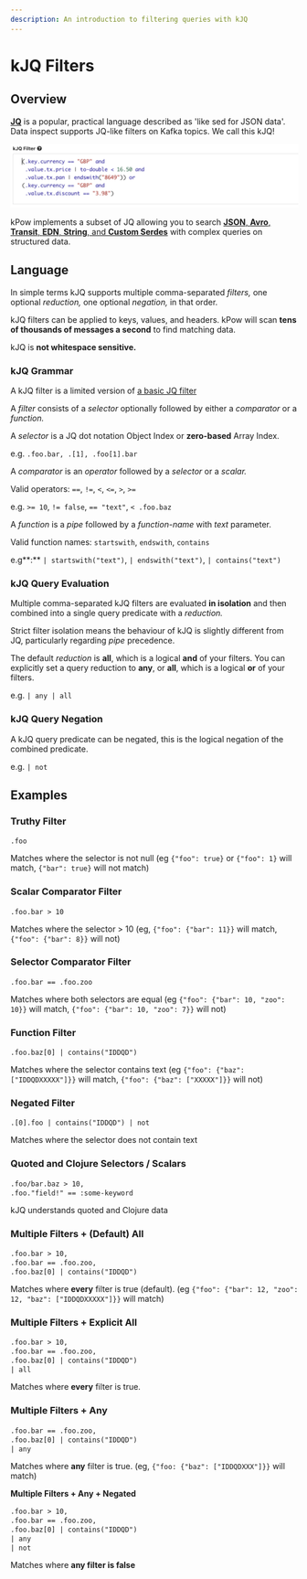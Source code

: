 ```yaml
---
description: An introduction to filtering queries with kJQ
---
```


# kJQ Filters

## Overview

[**JQ**](https://stedolan.github.io/jq/) is a popular, practical language described as 'like sed for JSON data'. Data inspect supports JQ-like filters on Kafka topics. We call this kJQ!

![Sample KJQ Query](../../.gitbook/assets/kjq.png)

kPow implements a subset of JQ allowing you to search [**JSON**, **Avro**, **Transit**, **EDN**, **String**, and **Custom Serdes**](serdes.md) with complex queries on structured data.

## Language

In simple terms kJQ supports multiple comma-separated _filters,_ one optional _reduction,_ one optional _negation,_ in that order.

kJQ filters can be applied to keys, values, and headers. kPow will scan **tens of thousands of messages a second** to find matching data.

kJQ is **not whitespace sensitive.**

### kJQ Grammar

A kJQ filter is a limited version of [a basic JQ filter](https://stedolan.github.io/jq/manual/v1.4/#Basicfilters)

A _filter_ consists of a _selector_ optionally followed by either a _comparator_ or a _function._

A _selector_ is a JQ dot notation Object Index or **zero-based** Array Index.

e.g. `.foo.bar, .[1], .foo[1].bar`

A _comparator_ is an _operator_ followed by a _selector_ or a _scalar._

Valid operators: `==`, `!=`, `<`, `<=`, `>`, `>=`

e.g. `>= 10`, `!= false`, `== "text"`, `< .foo.baz`

A _function_ is a _pipe_ followed by a _function-name_ with _text_ parameter.

Valid function names: `startswith`, `endswith`, `contains`

e.g**:** `| startswith("text")`, `| endswith("text")`, `| contains("text")`

### kJQ Query Evaluation

Multiple comma-separated kJQ filters are evaluated **in isolation** and then combined into a single query predicate with a _reduction._

Strict filter isolation means the behaviour of kJQ is slightly different from JQ, particularly regarding _pipe_ precedence.

The default _reduction_ is **all**, which is a logical **and** of your filters. You can explicitly set a query reduction to **any**, or **all**, which is a logical **or** of your filters.

e.g. `| any | all`

### kJQ Query Negation

A kJQ query predicate can be negated, this is the logical negation of the combined predicate.

e.g. `| not`

## Examples

### Truthy Filter

```text
.foo
```

Matches where the selector is not null \(eg `{"foo": true}` or `{"foo": 1}` will match, `{"bar": true}` will not match\)

###  Scalar Comparator Filter

```text
.foo.bar > 10
```

Matches where the selector &gt; 10 \(eg, `{"foo": {"bar": 11}}` will match, `{"foo": {"bar": 8}}` will not\)

### Selector Comparator Filter

```text
.foo.bar == .foo.zoo
```

Matches where both selectors are equal \(eg `{"foo": {"bar": 10, "zoo": 10}}` will match, `{"foo": {"bar": 10, "zoo": 7}}` will not\)

### Function Filter

```text
.foo.baz[0] | contains("IDDQD")
```

Matches where the selector contains text \(eg `{"foo": {"baz": ["IDDQDXXXXX"]}}` will match, `{"foo": {"baz": ["XXXXX"]}}` will not\)

### Negated Filter

```text
.[0].foo | contains("IDDQD") | not
```

Matches where the selector does not contain text

### Quoted and Clojure Selectors / Scalars

```text
.foo/bar.baz > 10,
.foo."field!" == :some-keyword
```

kJQ understands quoted and Clojure data

### Multiple Filters + \(Default\) All

```text
.foo.bar > 10,
.foo.bar == .foo.zoo,
.foo.baz[0] | contains("IDDQD")
```

Matches where **every** filter is true \(default\). \(eg `{"foo": {"bar": 12, "zoo": 12, "baz": ["IDDQDXXXXX"]}}` will match\)

### Multiple Filters + Explicit All

```text
.foo.bar > 10,
.foo.bar == .foo.zoo,
.foo.baz[0] | contains("IDDQD")
| all
```

Matches where **every** filter is true.

### Multiple Filters + Any

```text
.foo.bar == .foo.zoo,
.foo.baz[0] | contains("IDDQD")
| any
```

Matches where **any** filter is true. \(eg, `{"foo: {"baz": ["IDDQDXXX"]}}` will match\)  


**Multiple Filters + Any + Negated**

```text
.foo.bar > 10,
.foo.bar == .foo.zoo,
.foo.baz[0] | contains("IDDQD")
| any
| not
```

Matches where **any filter is false**  


